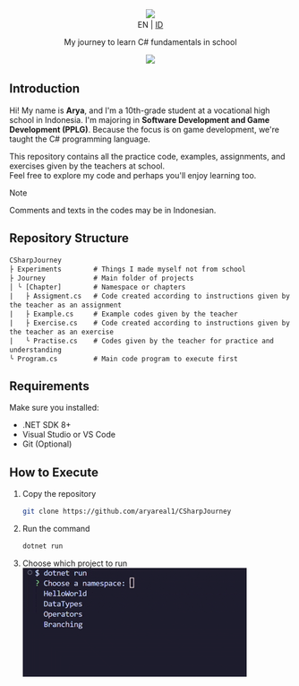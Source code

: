 <div align="center">
  <img src="https://capsule-render.vercel.app/api?type=waving&height=200&color=gradient&text=C%23%20Journey&fontAlignY=40"> <br>
  EN | <a href=".github/README-ID.md">ID</a> <br>
  <p>My journey to learn C# fundamentals in school</p>
  <img src="https://count.getloli.com/@aryareal1csharpjourney?name=ysmmodelrepo&theme=booru-jaypee&padding=7&offset=0&align=center&scale=1&pixelated=1&darkmode=auto">
</div>

## Introduction
Hi! My name is **Arya**, and I'm a 10th-grade student at a vocational high school in Indonesia. I'm majoring in **Software Development and Game Development (PPLG)**. Because the focus is on game development, we're taught the C# programming language.

This repository contains all the practice code, examples, assignments, and exercises given by the teachers at school.  
Feel free to explore my code and perhaps you'll enjoy learning too.

> [!NOTE]
> Comments and texts in the codes may be in Indonesian.

## Repository Structure
```
CSharpJourney
├ Experiments        # Things I made myself not from school
├ Journey            # Main folder of projects
│ ╰ [Chapter]        # Namespace or chapters
|   ├ Assigment.cs   # Code created according to instructions given by the teacher as an assignment
|   ├ Example.cs     # Example codes given by the teacher
|   ├ Exercise.cs    # Code created according to instructions given by the teacher as an exercise
|   ╰ Practise.cs    # Codes given by the teacher for practice and understanding
╰ Program.cs         # Main code program to execute first
```

## Requirements
Make sure you installed:
- .NET SDK 8+
- Visual Studio or VS Code
- Git (Optional)

## How to Execute
1. Copy the repository  
   ```sh
   git clone https://github.com/aryareal1/CSharpJourney
   ```
2. Run the command  
   ```sh
   dotnet run 
   ```
3. Choose which project to run  
   ![](.github/choosing_project.gif)
